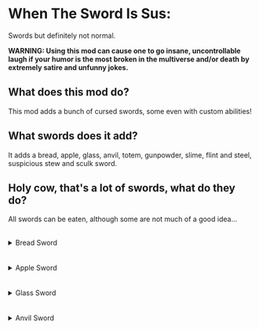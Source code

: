 # When The Sword Is Sus:
Swords but definitely not normal.

**WARNING: Using this mod can cause one to go insane, uncontrollable laugh if your humor is the most broken in the multiverse and/or death by extremely satire and unfunny jokes.**

## What does this mod do?
This mod adds a bunch of cursed swords, some even with custom abilities!

## What swords does it add?
It adds a bread, apple, glass, anvil, totem, gunpowder, slime, flint and steel, suspicious stew and sculk sword.

## Holy cow, that's a lot of swords, what do they do?
All swords can be eaten, although some are not much of a good idea...
<br></br>
<details>
    <summary>Bread Sword</summary>
    The bread sword is like any other, except it can be thrown into water to wet it.
    Wet bread swords are more fragile and when eaten instantly kill you, bypassing even the totem of undying, if you want to revert it, simply throw the item inside a sand block.
    <br></br>
    <details>
        <summary>Recipe</summary>
        <img src="https://github.com/TheDreamer123/Image-Repository/blob/main/wtsis/bread_sword.png?raw=true" alt="Bread Sword" align="center">
    </details>
</details>
<br></br>
<details>
    <summary>Apple Sword</summary>
    The apple sword, just like the bread sword is as any other, although, you can upgrade it on a crafting table with gold ingots.
    <br></br>
    <details>
        <summary>Recipe</summary>
        <img src="https://github.com/TheDreamer123/Image-Repository/blob/main/wtsis/apple_sword.png?raw=true" alt="Apple Sword" align="center">
    </details>
    <br></br>
    <details>
        <summary>Golden Apple Sword</summary>
        The golden apple sword, when eaten behaves as it's vanilla counterpart, the only difference being the duration of the effects is shorter.
        If a zombie villager is hit with it, as long as it's under the weakness effect, it'll work like you right-clicked with a golden apple on it.
        <br></br>
        <details>
            <summary>Recipe</summary>
            <img src="https://github.com/TheDreamer123/Image-Repository/blob/main/wtsis/golden_apple_sword.png?raw=true" alt="Apple Sword" align="center">
        </details>
        <br></br>
        If enchanted, it'll turn into an enchanted golden apple sword.
        <details>
        	<summary>Enchanted Golden Apple Sword</summary>
            The enchanted golden apple sword, just like the non-enchanted version, gives it's effects when eaten, the zombie villager mechanic no longer works but when sneaking and right-clicking, instead of eating it, you can throw a projectile that is affected by the sword's enchantments.
        </details>
    </details>
</details>
<br></br>
<details>
    <summary>Glass Sword</summary>
    The glass sword is fragile as hell, you can only use it once, and when used, you'll get a glass cut and get damaged.
    If eaten, you get an effect that damages anything that hits you, when it's over, it kills you instantly, bypassing the totem of undying.
    <br></br>
    Dyeth loves this sword!
    <details>
        <summary>For those that didn't get this terrible pun:</summary>
        It can be dyed just like leather armor, combining dye is also possible.
    </details>
    <br></br>
    <details>
        <summary>Recipe</summary>
        <img src="https://github.com/TheDreamer123/Image-Repository/blob/main/wtsis/glass_sword.png?raw=true" alt="Bread Sword" align="center">
    </details>
</details>
<br></br>
<details>
    <summary>Anvil Sword</summary>
    The anvil sword, as it name says, is very heavy, so heavy it makes jumping harder and falling way faster, it also makes foes travel through the center of the Earth! (The higher you jumped from the more they get buried.)
    
    If eaten, it makes you heavier.
    <br></br>
    <details>
        <summary>Recipe</summary>
        <img src="https://github.com/TheDreamer123/Image-Repository/blob/main/wtsis/anvil_sword.png?raw=true" alt="Bread Sword" align="center">
    </details>
</details>
